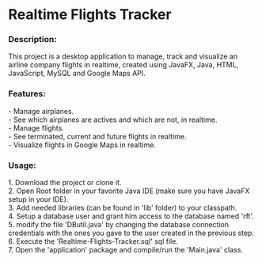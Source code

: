 <h1>Realtime Flights Tracker</h1>
<h3>Description:</h3>
This project is a desktop application to manage, track and visualize an airline company flights in realtime, created using JavaFX, Java, HTML, JavaScript, MySQL and Google Maps API.
<h3>Features:</h3>
- Manage airplanes.<br/>
- See which airplanes are actives and which are not, in realtime.<br/>
- Manage flights.<br/>
- See terminated, current and future flights in realtime.<br/>
- Visualize flights in Google Maps in realtime.
<h3>Usage:</h3>
1. Download the project or clone it.<br/>
2. Open Root folder in your favorite Java IDE (make sure you have JavaFX setup in your IDE).<br/>
3. Add needed libraries (can be found in 'lib' folder) to your classpath.<br/>
4. Setup a database user and grant him access to the database named 'rft'.<br/>
5. modify the file 'DButil.java' by changing the database connection credentials with the ones you gave to the user created in the previous step.<br/>
6. Execute the 'Realtime-Flights-Tracker.sql' sql file.<br/>
7. Open the 'application' package and compile/run the 'Main.java' class.
